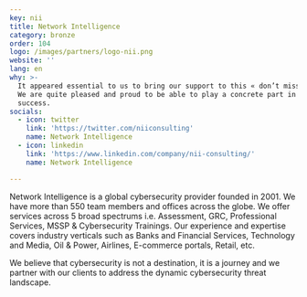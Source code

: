 ```yaml
---
key: nii
title: Network Intelligence
category: bronze
order: 104
logo: /images/partners/logo-nii.png
website: ''
lang: en
why: >-
  It appeared essential to us to bring our support to this « don’t miss » event.
  We are quite pleased and proud to be able to play a concrete part in its
  success.  
socials:
  - icon: twitter
    link: 'https://twitter.com/niiconsulting'
    name: Network Intelligence
  - icon: linkedin
    link: 'https://www.linkedin.com/company/nii-consulting/'
    name: Network Intelligence

---
```

Network Intelligence is a global cybersecurity provider founded in 2001. We have more than 550 team members and offices across the globe. We offer services across 5 broad spectrums i.e. Assessment, GRC, Professional Services, MSSP & Cybersecurity Trainings. Our experience and expertise covers industry verticals such as Banks and Financial Services, Technology and Media, Oil & Power, Airlines, E-commerce portals, Retail, etc.

We believe that cybersecurity is not a destination, it is a journey and we partner with our clients to address the dynamic cybersecurity threat landscape.
